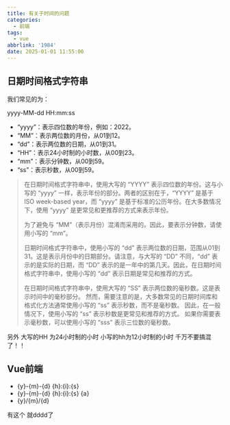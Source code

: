 ```yaml
---
title: 有关于时间的问题
categories:
  - 前端
tags:
  - vue
abbrlink: '1984'
date: 2025-01-01 11:55:00
---
```


## 日期时间格式字符串

我们常见的为：

yyyy-MM-dd HH:mm:ss

* “yyyy”：表示四位数的年份，例如：2022。
* “MM”：表示两位数的月份，从01到12。
* “dd”：表示两位数的日期，从01到31。
* “HH”：表示24小时制的小时数，从00到23。
* “mm”：表示分钟数，从00到59。
* “ss”：表示秒数，从00到59。

> 在日期时间格式字符串中，使用大写的 “YYYY” 表示四位数的年份。这与小写的 “yyyy” 一样，表示年份的部分。两者的区别在于，“YYYY” 是基于ISO week-based year，而 “yyyy” 是基于标准的公历年份。在大多数情况下，使用 “yyyy” 是更常见和更推荐的方式来表示年份。
>
> 为了避免与 “MM”（表示月份）混淆而采用的。因此，要表示分钟数，请使用小写的 “mm”。
>
> 日期时间格式字符串中，使用小写的 “dd” 表示两位数的日期，范围从01到31。这是表示月份中的日期部分。请注意，与大写的 “DD” 不同，“dd” 表示的是实际的日期，而 “DD” 表示的是一年中的第几天。因此，在日期时间格式字符串中，使用小写的 “dd” 表示日期是常见和推荐的方式。
>
> 在日期时间格式字符串中，使用大写的 “SS” 表示两位数的毫秒数。这是表示时间中的毫秒部分。 然而，需要注意的是，大多数常见的日期时间库和格式化方法通常使用小写的 “ss” 表示秒数，而不是毫秒数。 因此，在一般情况下，使用小写的 “ss” 表示秒数是更常见和推荐的方式。 如果你需要表示毫秒数，可以使用小写的 “sss” 表示三位数的毫秒数。

另外 大写的HH 为24小时制的小时 小写的hh为12小时制的小时 千万不要搞混了！！

## Vue前端

* {y}-{m}-{d} {h}:{i}:{s}
* {y}-{m}-{d} {h}:{i}:{s} {a}
* {y}/{m}/{d}

有这个 就dddd了
